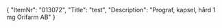 {
  "ItemNr": "013072",
  "Title": "test",
  "Description": "Prograf, kapsel, hård 1 mg Orifarm AB"
}